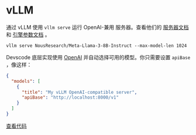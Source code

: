 # vLLM

通过 vLLM 使用 `vllm serve` 运行 OpenAI-兼用 服务器。查看他们的 [服务器文档](https://docs.vllm.ai/en/latest/serving/openai_compatible_server.html) 和 [引擎参数文档](https://docs.vllm.ai/en/latest/models/engine_args.html) 。

```shell
vllm serve NousResearch/Meta-Llama-3-8B-Instruct --max-model-len 1024
```

Devscode 底层实现使用 [OpenAI](../top-level/openai.md) 并自动选择可用的模型。你只需要设置 `apiBase` ，像这样：

```json title="config.json"
{
  "models": [
    {
      "title": "My vLLM OpenAI-compatible server",
      "apiBase": "http://localhost:8000/v1"
    }
  ]
}
```

[查看代码](https://github.com/khulnasoft/devscode/blob/main/core/llm/llms/Vllm.ts)
